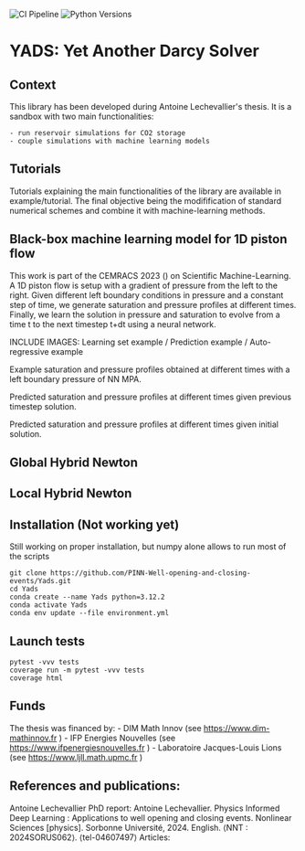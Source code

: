 ![CI Pipeline](https://github.com/PINN-Well-opening-and-closing-events/Yads/actions/workflows/build-test.yml/badge.svg)
![Python Versions](https://img.shields.io/badge/python-3.8%20%7C%203.9%20%7C%203.11%20%7C%203.12-blue)


# YADS: Yet Another Darcy Solver
## Context 
This library has been developed during Antoine Lechevallier's thesis. It is a sandbox with two main functionalities: 

    - run reservoir simulations for CO2 storage
    - couple simulations with machine learning models


## Tutorials 
Tutorials explaining the main functionalities of the library are available in example/tutorial. The final objective being the modifification of standard numerical schemes and combine it with machine-learning methods. 

## Black-box machine learning model for 1D piston flow

This work is part of the CEMRACS 2023 () on Scientific Machine-Learning. A 1D piston flow is setup with a gradient of pressure from the left to the right. Given different left boundary conditions in pressure and a constant step of time, we generate saturation and pressure profiles at different times. Finally, we learn the solution in pressure and saturation to evolve from a time t to the next timestep t+dt using a neural network. 

INCLUDE IMAGES: Learning set example / Prediction example / Auto-regressive example

Example saturation and pressure profiles obtained at different times with a left boundary pressure of NN MPA. 

Predicted saturation and pressure profiles at different times given previous timestep solution. 

Predicted saturation and pressure profiles at different times given initial solution. 


## Global Hybrid Newton

## Local Hybrid Newton

## Installation (Not working yet)

Still working on proper installation, but numpy alone allows to run most of the scripts 
    
    git clone https://github.com/PINN-Well-opening-and-closing-events/Yads.git
    cd Yads
    conda create --name Yads python=3.12.2
    conda activate Yads
    conda env update --file environment.yml

## Launch tests

    pytest -vvv tests
    coverage run -m pytest -vvv tests
    coverage html 

## Funds
The thesis was financed by:
    - DIM Math Innov (see https://www.dim-mathinnov.fr )
    - IFP Energies Nouvelles (see https://www.ifpenergiesnouvelles.fr )
    - Laboratoire Jacques-Louis Lions (see https://www.ljll.math.upmc.fr )

## References and publications:
Antoine Lechevallier PhD report:
Antoine Lechevallier. Physics Informed Deep Learning : Applications to well opening and closing events. Nonlinear Sciences [physics]. Sorbonne Université, 2024. English. ⟨NNT : 2024SORUS062⟩. ⟨tel-04607497⟩
Articles:




